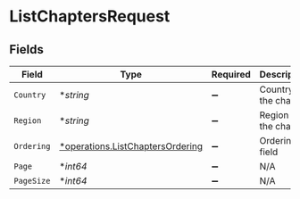 # ListChaptersRequest


## Fields

| Field                                                                               | Type                                                                                | Required                                                                            | Description                                                                         | Example                                                                             |
| ----------------------------------------------------------------------------------- | ----------------------------------------------------------------------------------- | ----------------------------------------------------------------------------------- | ----------------------------------------------------------------------------------- | ----------------------------------------------------------------------------------- |
| `Country`                                                                           | **string*                                                                           | :heavy_minus_sign:                                                                  | Country of the chapter                                                              | India                                                                               |
| `Region`                                                                            | **string*                                                                           | :heavy_minus_sign:                                                                  | Region of the chapter                                                               | Asia                                                                                |
| `Ordering`                                                                          | [*operations.ListChaptersOrdering](../../models/operations/listchaptersordering.md) | :heavy_minus_sign:                                                                  | Ordering field                                                                      |                                                                                     |
| `Page`                                                                              | **int64*                                                                            | :heavy_minus_sign:                                                                  | N/A                                                                                 |                                                                                     |
| `PageSize`                                                                          | **int64*                                                                            | :heavy_minus_sign:                                                                  | N/A                                                                                 |                                                                                     |